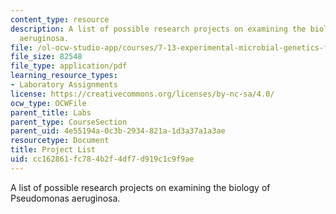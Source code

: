 ```yaml
---
content_type: resource
description: A list of possible research projects on examining the biology of Pseudomonas
  aeruginosa.
file: /ol-ocw-studio-app/courses/7-13-experimental-microbial-genetics-fall-2008/cc162861fc784b2f4df7d919c1c9f9ae_MIT7_13f08_lab01_ProjectSummaries.pdf
file_size: 82548
file_type: application/pdf
learning_resource_types:
- Laboratory Assignments
license: https://creativecommons.org/licenses/by-nc-sa/4.0/
ocw_type: OCWFile
parent_title: Labs
parent_type: CourseSection
parent_uid: 4e55194a-0c3b-2934-821a-1d3a37a1a3ae
resourcetype: Document
title: Project List
uid: cc162861-fc78-4b2f-4df7-d919c1c9f9ae
---
```

A list of possible research projects on examining the biology of Pseudomonas aeruginosa.